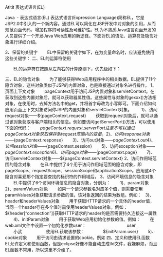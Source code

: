 Atitit 表达式语言(EL)


Java - 表达式语言(EL)
表达式语言(Expression Language)简称EL，它是JSP2.0中引入的一个新内容。通过EL可以简化在JSP开发中对对象的引用，从而规范页面代码，增加程序的可读性及可维护性。EL为不熟悉Java语言页面开发的人员提供了一个开发Java Web应用的新途径。下面对EL的语法、运算符及隐含对象进行详细介绍。

3、保留的关键字
       EL中保留的关键字如下，在为变量命名时，应该避免使用这些关键字：
二、EL的运算符使用

       EL的运算符在按照从左向右的计算原则下，优先级如下：

三、EL的隐含对象
       为了能够获得Web应用程序中的相关数据，EL提供了11个隐含对象，这些对象类似于JSP的内置对象，也是直接通过对象名进行操作。
1、页面上下文对象
       pageContext用于访问JSP内置对象和servletContext。在获取到这些内置对象后，就可以获取器属性值。这些属性与对象的gexxx()方法相对象，在使用时，去掉方法名中的get，并将首字母改为小写即可。下面介绍如何应用页面上下文对象访问你JSP的内置对象和servletContext对象。
       1)、访问request对象——${pageContext.request}
       获取到request对象后，就可以通过该对象获取与客户端相关的信息。例如要访问getServerPort()方法，可以使用下面的代码：
       ${pageContext.request.serverPort}
       注意不可以通过pageContext对象获取保存到request范围内的变量。
       2)、访问response对象——${pageContext.response}
       3)、访问out对象——${pageContext.out}
       4)、访问session对象——${pageContext.session}
       5)、访问exception对象——${pageContext.exception}
       6)、访问page对象——${pageContext.page}
       7)、访问servletContext对象——${pageContext.servletContext}
2、访问作用域范围的隐含对象
       在EL中提供了4个用于访问作用域范围的隐含对象，即pageScope、requestScope、sessionScope和applicationScope。应用这4个隐含对喜爱那个指定要查找的标识符的作用域后，
3、访问环境信息的隐含对象
       EL中提供了6个访问环境信息的隐含对象，分别为：
       1)、param对象
  2)、paramValues对象
       如果一个请求参数名对应多个值，则需要使用paramValues对象获取请求参数的值，该对象返回的结果为数组。例如：
  3)、header和headerValues对象
       用于获取HTTP请求的一个具体的header值，当同一个header存在多个值时需使用headerValues对象。例如：
       ${header[“connection”]}获取HTTP请求的header的是否需要持久连接这一属性
       4)、initParam对象
       用于获取Web应用初始化参数的值。例如：
       在web.xml文件中设置一个初始化参数user：
              <context-param>
                   <param-name>user</param-name>
                   <param-value>小武</param-value>
            </context-param>
       使用EL获取该参数：
              ${initParam.user}
       5)、cookie对象
       用于访问由请求设置的cookie。例如
四、定义和使用EL函数
       EL允许定义和使用函数，但是eclipse好像不能自动生成tld文件，我嫌麻烦，而且EL函数不常用，所以这里不介绍了。

